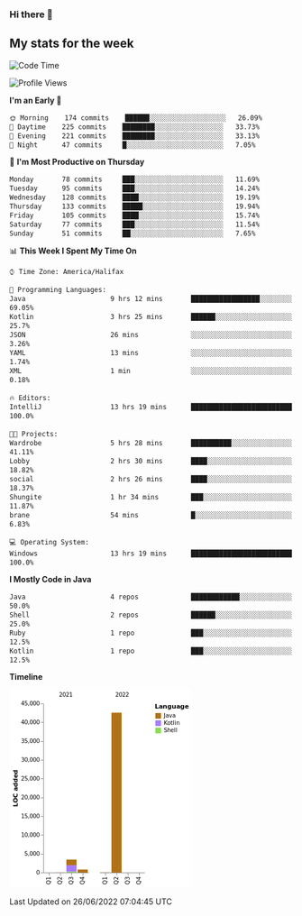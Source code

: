 ### Hi there 👋

## My stats for the week
<!--START_SECTION:waka-->
![Code Time](http://img.shields.io/badge/Code%20Time-299%20hrs%2032%20mins-blue)

![Profile Views](http://img.shields.io/badge/Profile%20Views-0-blue)

**I'm an Early 🐤** 

```text
🌞 Morning    174 commits    ██████░░░░░░░░░░░░░░░░░░░   26.09% 
🌆 Daytime    225 commits    ████████░░░░░░░░░░░░░░░░░   33.73% 
🌃 Evening    221 commits    ████████░░░░░░░░░░░░░░░░░   33.13% 
🌙 Night      47 commits     █░░░░░░░░░░░░░░░░░░░░░░░░   7.05%

```
📅 **I'm Most Productive on Thursday** 

```text
Monday       78 commits     ███░░░░░░░░░░░░░░░░░░░░░░   11.69% 
Tuesday      95 commits     ███░░░░░░░░░░░░░░░░░░░░░░   14.24% 
Wednesday    128 commits    ████░░░░░░░░░░░░░░░░░░░░░   19.19% 
Thursday     133 commits    █████░░░░░░░░░░░░░░░░░░░░   19.94% 
Friday       105 commits    ████░░░░░░░░░░░░░░░░░░░░░   15.74% 
Saturday     77 commits     ███░░░░░░░░░░░░░░░░░░░░░░   11.54% 
Sunday       51 commits     ██░░░░░░░░░░░░░░░░░░░░░░░   7.65%

```


📊 **This Week I Spent My Time On** 

```text
⌚︎ Time Zone: America/Halifax

💬 Programming Languages: 
Java                     9 hrs 12 mins       █████████████████░░░░░░░░   69.05% 
Kotlin                   3 hrs 25 mins       ██████░░░░░░░░░░░░░░░░░░░   25.7% 
JSON                     26 mins             ░░░░░░░░░░░░░░░░░░░░░░░░░   3.26% 
YAML                     13 mins             ░░░░░░░░░░░░░░░░░░░░░░░░░   1.74% 
XML                      1 min               ░░░░░░░░░░░░░░░░░░░░░░░░░   0.18%

🔥 Editors: 
IntelliJ                 13 hrs 19 mins      █████████████████████████   100.0%

🐱‍💻 Projects: 
Wardrobe                 5 hrs 28 mins       ██████████░░░░░░░░░░░░░░░   41.11% 
Lobby                    2 hrs 30 mins       ████░░░░░░░░░░░░░░░░░░░░░   18.82% 
social                   2 hrs 26 mins       ████░░░░░░░░░░░░░░░░░░░░░   18.37% 
Shungite                 1 hr 34 mins        ███░░░░░░░░░░░░░░░░░░░░░░   11.87% 
brane                    54 mins             █░░░░░░░░░░░░░░░░░░░░░░░░   6.83%

💻 Operating System: 
Windows                  13 hrs 19 mins      █████████████████████████   100.0%

```

**I Mostly Code in Java** 

```text
Java                     4 repos             ████████████░░░░░░░░░░░░░   50.0% 
Shell                    2 repos             ██████░░░░░░░░░░░░░░░░░░░   25.0% 
Ruby                     1 repo              ███░░░░░░░░░░░░░░░░░░░░░░   12.5% 
Kotlin                   1 repo              ███░░░░░░░░░░░░░░░░░░░░░░   12.5%

```


**Timeline**

![Chart not found](https://raw.githubusercontent.com/lyndseyy/lyndseyy/main/charts/bar_graph.png) 


 Last Updated on 26/06/2022 07:04:45 UTC
<!--END_SECTION:waka-->